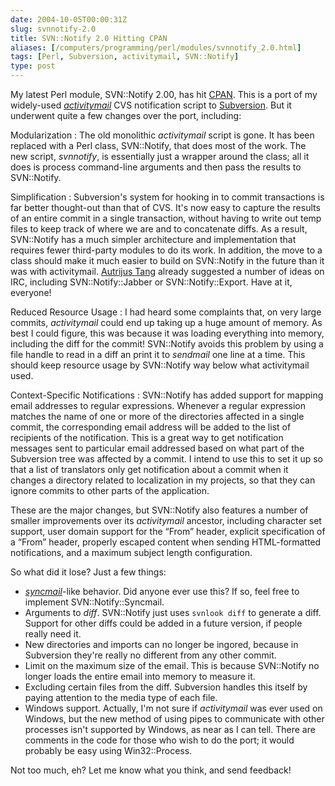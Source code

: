 ```yaml
--- 
date: 2004-10-05T00:00:31Z
slug: svnnotify-2.0
title: SVN::Notify 2.0 Hitting CPAN
aliases: [/computers/programming/perl/modules/svnnotify_2.0.html]
tags: [Perl, Subversion, activitymail, SVN::Notify]
type: post
---
```


My latest Perl module, SVN::Notify 2.00, has hit [CPAN]. This is a port of my
widely-used [*activitymail*] CVS notification script to [Subversion]. But it
underwent quite a few changes over the port, including:

Modularization
:   The old monolithic *activitymail* script is gone. It has been replaced with
    a Perl class, SVN::Notify, that does most of the work. The new script,
    *svnnotify*, is essentially just a wrapper around the class; all it does is
    process command-line arguments and then pass the results to SVN::Notify.

Simplification
:   Subversion's system for hooking in to commit transactions is far better
    thought-out than that of CVS. It's now easy to capture the results of an
    entire commit in a single transaction, without having to write out temp
    files to keep track of where we are and to concatenate diffs. As a result,
    SVN::Notify has a much simpler architecture and implementation that requires
    fewer third-party modules to do its work. In addition, the move to a class
    should make it much easier to build on SVN::Notify in the future than it was
    with activitymail. [Autrijus Tang] already suggested a number of ideas on
    IRC, including SVN::Notify::Jabber or SVN::Notify::Export. Have at it,
    everyone!

Reduced Resource Usage
:   I had heard some complaints that, on very large commits, *activitymail*
    could end up taking up a huge amount of memory. As best I could figure, this
    was because it was loading everything into memory, including the diff for
    the commit! SVN::Notify avoids this problem by using a file handle to read
    in a diff an print it to *sendmail* one line at a time. This should keep
    resource usage by SVN::Notify way below what activitymail used.

Context-Specific Notifications
:   SVN::Notify has added support for mapping email addresses to regular
    expressions. Whenever a regular expression matches the name of one or more
    of the directories affected in a single commit, the corresponding email
    address will be added to the list of recipients of the notification. This is
    a great way to get notification messages sent to particular email addressed
    based on what part of the Subversion tree was affected by a commit. I intend
    to use this to set it up so that a list of translators only get notification
    about a commit when it changes a directory related to localization in my
    projects, so that they can ignore commits to other parts of the application.

These are the major changes, but SVN::Notify also features a number of smaller
improvements over its *activitymail* ancestor, including character set support,
user domain support for the “From” header, explicit specification of a “From”
header, properly escaped content when sending HTML-formatted notifications, and
a maximum subject length configuration.

So what did it lose? Just a few things:

-   [*syncmail*]-like behavior. Did anyone ever use this? If so, feel free to
    implement SVN::Notify::Syncmail.
-   Arguments to *diff*. SVN::Notify just uses `svnlook diff` to generate a
    diff. Support for other diffs could be added in a future version, if people
    really need it.
-   New directories and imports can no longer be ingored, because in Subversion
    they're really no different from any other commit.
-   Limit on the maximum size of the email. This is because SVN::Notify no
    longer loads the entire email into memory to measure it.
-   Excluding certain files from the diff. Subversion handles this itself by
    paying attention to the media type of each file.
-   Windows support. Actually, I'm not sure if *activitymail* was ever used on
    Windows, but the new method of using pipes to communicate with other
    processes isn't supported by Windows, as near as I can tell. There are
    comments in the code for those who wish to do the port; it would probably be
    easy using Win32::Process.

Not too much, eh? Let me know what you think, and send feedback!

  [CPAN]: https://metacpan.org/dist/SVN-Notify/ "SVN::Notify on CPAN"
  [*activitymail*]: https://metacpan.org/release/DWHEELER/activitymail-1.26/view/bin/activitymail
    "activitymail on CPAN"
  [Subversion]: https://subversion.apache.org "Subversion Website"
  [Autrijus Tang]: https://en.wikipedia.org/wiki/Audrey_Tang "Wikipedia: “Audrey Tang”"
  [*syncmail*]: https://sourceforge.net/projects/cvs-syncmail/ "syncmail Website"
